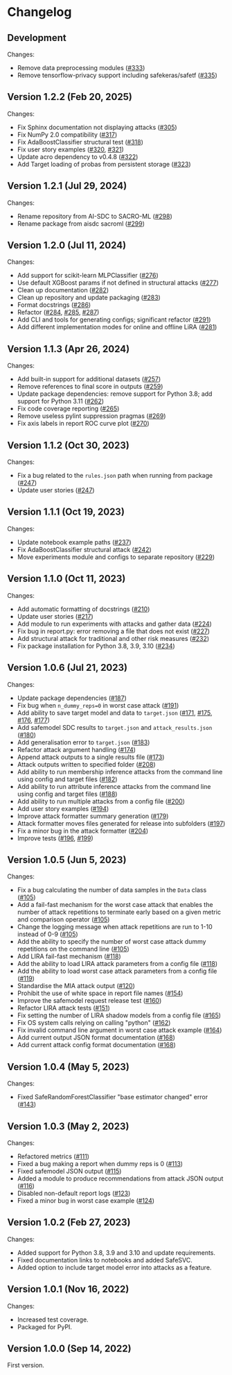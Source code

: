 # Changelog

## Development

Changes:
*   Remove data preprocessing modules ([#333](https://github.com/AI-SDC/SACRO-ML/pull/333))
*   Remove tensorflow-privacy support including safekeras/safetf ([#335](https://github.com/AI-SDC/SACRO-ML/pull/335))

## Version 1.2.2 (Feb 20, 2025)

Changes:
*   Fix Sphinx documentation not displaying attacks ([#305](https://github.com/AI-SDC/SACRO-ML/pull/305))
*   Fix NumPy 2.0 compatibility ([#317](https://github.com/AI-SDC/SACRO-ML/pull/317))
*   Fix AdaBoostClassifier structural test ([#318](https://github.com/AI-SDC/SACRO-ML/pull/318))
*   Fix user story examples ([#320](https://github.com/AI-SDC/SACRO-ML/pull/320), [#321](https://github.com/AI-SDC/SACRO-ML/pull/321))
*   Update acro dependency to v0.4.8 ([#322](https://github.com/AI-SDC/SACRO-ML/pull/322))
*   Add Target loading of probas from persistent storage ([#323](https://github.com/AI-SDC/SACRO-ML/pull/323))

## Version 1.2.1 (Jul 29, 2024)

Changes:
*   Rename repository from AI-SDC to SACRO-ML ([#298](https://github.com/AI-SDC/SACRO-ML/pull/298))
*   Rename package from aisdc sacroml ([#299](https://github.com/AI-SDC/SACRO-ML/pull/299))

## Version 1.2.0 (Jul 11, 2024)

Changes:
*   Add support for scikit-learn MLPClassifier ([#276](https://github.com/AI-SDC/SACRO-ML/pull/276))
*   Use default XGBoost params if not defined in structural attacks ([#277](https://github.com/AI-SDC/SACRO-ML/pull/277))
*   Clean up documentation ([#282](https://github.com/AI-SDC/SACRO-ML/pull/282))
*   Clean up repository and update packaging ([#283](https://github.com/AI-SDC/SACRO-ML/pull/283))
*   Format docstrings ([#286](https://github.com/AI-SDC/SACRO-ML/pull/286))
*   Refactor ([#284](https://github.com/AI-SDC/SACRO-ML/pull/284), [#285](https://github.com/AI-SDC/SACRO-ML/pull/285), [#287](https://github.com/AI-SDC/SACRO-ML/pull/287))
*   Add CLI and tools for generating configs; significant refactor ([#291](https://github.com/AI-SDC/SACRO-ML/pull/291))
*   Add different implementation modes for online and offline LiRA ([#281](https://github.com/AI-SDC/SACRO-ML/pull/281))

## Version 1.1.3 (Apr 26, 2024)

Changes:
*   Add built-in support for additional datasets ([#257](https://github.com/AI-SDC/SACRO-ML/pull/257))
*   Remove references to final score in outputs ([#259](https://github.com/AI-SDC/SACRO-ML/pull/259))
*   Update package dependencies: remove support for Python 3.8; add support for Python 3.11 ([#262](https://github.com/AI-SDC/SACRO-ML/pull/262))
*   Fix code coverage reporting ([#265](https://github.com/AI-SDC/SACRO-ML/pull/265))
*   Remove useless pylint suppression pragmas ([#269](https://github.com/AI-SDC/SACRO-ML/pull/269))
*   Fix axis labels in report ROC curve plot ([#270](https://github.com/AI-SDC/SACRO-ML/pull/270))

## Version 1.1.2 (Oct 30, 2023)

Changes:
*   Fix a bug related to the `rules.json` path when running from package ([#247](https://github.com/AI-SDC/SACRO-ML/pull/247))
*   Update user stories ([#247](https://github.com/AI-SDC/SACRO-ML/pull/247))

## Version 1.1.1 (Oct 19, 2023)

Changes:
*   Update notebook example paths ([#237](https://github.com/AI-SDC/SACRO-ML/pull/237))
*   Fix AdaBoostClassifier structural attack ([#242](https://github.com/AI-SDC/SACRO-ML/pull/242))
*   Move experiments module and configs to separate repository ([#229](https://github.com/AI-SDC/SACRO-ML/pull/229))

## Version 1.1.0 (Oct 11, 2023)

Changes:
*    Add automatic formatting of docstrings ([#210](https://github.com/AI-SDC/SACRO-ML/pull/210))
*    Update user stories ([#217](https://github.com/AI-SDC/SACRO-ML/pull/217))
*    Add module to run experiments with attacks and gather data ([#224](https://github.com/AI-SDC/SACRO-ML/pull/224))
*    Fix bug in report.py: error removing a file that does not exist ([#227](https://github.com/AI-SDC/SACRO-ML/pull/227))
*    Add structural attack for traditional and other risk measures ([#232](https://github.com/AI-SDC/SACRO-ML/pull/232))
*    Fix package installation for Python 3.8, 3.9, 3.10 ([#234](https://github.com/AI-SDC/SACRO-ML/pull/234))

## Version 1.0.6 (Jul 21, 2023)

Changes:
*    Update package dependencies ([#187](https://github.com/AI-SDC/SACRO-ML/pull/187))
*    Fix bug when `n_dummy_reps=0` in worst case attack ([#191](https://github.com/AI-SDC/SACRO-ML/pull/191))
*    Add ability to save target model and data to `target.json` ([#171](https://github.com/AI-SDC/SACRO-ML/pull/171), [#175](https://github.com/AI-SDC/SACRO-ML/pull/175), [#176](https://github.com/AI-SDC/SACRO-ML/pull/176), [#177](https://github.com/AI-SDC/SACRO-ML/pull/177))
*    Add safemodel SDC results to `target.json` and `attack_results.json` ([#180](https://github.com/AI-SDC/SACRO-ML/pull/180))
*    Add generalisation error to `target.json` ([#183](https://github.com/AI-SDC/SACRO-ML/pull/183))
*    Refactor attack argument handling ([#174](https://github.com/AI-SDC/SACRO-ML/pull/174))
*    Append attack outputs to a single results file ([#173](https://github.com/AI-SDC/SACRO-ML/pull/173))
*    Attack outputs written to specified folder ([#208](https://github.com/AI-SDC/SACRO-ML/pull/208))
*    Add ability to run membership inference attacks from the command line using config and target files ([#182](https://github.com/AI-SDC/SACRO-ML/pull/182))
*    Add ability to run attribute inference attacks from the command line using config and target files ([#188](https://github.com/AI-SDC/SACRO-ML/pull/188))
*    Add ability to run multiple attacks from a config file ([#200](https://github.com/AI-SDC/SACRO-ML/pull/200))
*    Add user story examples ([#194](https://github.com/AI-SDC/SACRO-ML/pull/194))
*    Improve attack formatter summary generation ([#179](https://github.com/AI-SDC/SACRO-ML/pull/179))
*    Attack formatter moves files generated for release into subfolders ([#197](https://github.com/AI-SDC/SACRO-ML/pull/197))
*    Fix a minor bug in the attack formatter ([#204](https://github.com/AI-SDC/SACRO-ML/pull/204))
*    Improve tests ([#196](https://github.com/AI-SDC/SACRO-ML/pull/196), [#199](https://github.com/AI-SDC/SACRO-ML/pull/199))

## Version 1.0.5 (Jun 5, 2023)

Changes:
*    Fix a bug calculating the number of data samples in the `Data` class ([#105](https://github.com/AI-SDC/SACRO-ML/pull/105))
*    Add a fail-fast mechanism for the worst case attack that enables the number of attack repetitions to terminate early based on a given metric and comparison operator ([#105](https://github.com/AI-SDC/SACRO-ML/pull/105))
*    Change the logging message when attack repetitions are run to 1-10 instead of 0-9 ([#105](https://github.com/AI-SDC/SACRO-ML/pull/105))
*    Add the ability to specify the number of worst case attack dummy repetitions on the command line ([#105](https://github.com/AI-SDC/SACRO-ML/pull/105))
*    Add LIRA fail-fast mechanism ([#118](https://github.com/AI-SDC/SACRO-ML/pull/118))
*    Add the ability to load LIRA attack parameters from a config file ([#118](https://github.com/AI-SDC/SACRO-ML/pull/118))
*    Add the ability to load worst case attack parameters from a config file ([#119](https://github.com/AI-SDC/SACRO-ML/pull/119))
*    Standardise the MIA attack output ([#120](https://github.com/AI-SDC/SACRO-ML/pull/120))
*    Prohibit the use of white space in report file names ([#154](https://github.com/AI-SDC/SACRO-ML/pull/154))
*    Improve the safemodel request release test ([#160](https://github.com/AI-SDC/SACRO-ML/pull/160))
*    Refactor LIRA attack tests ([#151](https://github.com/AI-SDC/SACRO-ML/pull/151))
*    Fix setting the number of LIRA shadow models from a config file ([#165](https://github.com/AI-SDC/SACRO-ML/pull/165))
*    Fix OS system calls relying on calling "python" ([#162](https://github.com/AI-SDC/SACRO-ML/pull/162))
*    Fix invalid command line argument in worst case attack example ([#164](https://github.com/AI-SDC/SACRO-ML/pull/164))
*    Add current output JSON format documentation ([#168](https://github.com/AI-SDC/SACRO-ML/pull/168))
*    Add current attack config format documentation ([#168](https://github.com/AI-SDC/SACRO-ML/pull/168))

## Version 1.0.4 (May 5, 2023)

Changes:
*    Fixed SafeRandomForestClassifier "base estimator changed" error ([#143](https://github.com/AI-SDC/SACRO-ML/pull/143))

## Version 1.0.3 (May 2, 2023)

Changes:
*    Refactored metrics ([#111](https://github.com/AI-SDC/SACRO-ML/pull/111))
*    Fixed a bug making a report when dummy reps is 0 ([#113](https://github.com/AI-SDC/SACRO-ML/pull/113))
*    Fixed safemodel JSON output ([#115](https://github.com/AI-SDC/SACRO-ML/pull/115))
*    Added a module to produce recommendations from attack JSON output ([#116](https://github.com/AI-SDC/SACRO-ML/pull/116))
*    Disabled non-default report logs ([#123](https://github.com/AI-SDC/SACRO-ML/pull/123))
*    Fixed a minor bug in worst case example ([#124](https://github.com/AI-SDC/SACRO-ML/pull/124))

## Version 1.0.2 (Feb 27, 2023)

Changes:
*    Added support for Python 3.8, 3.9 and 3.10 and update requirements.
*    Fixed documentation links to notebooks and added SafeSVC.
*    Added option to include target model error into attacks as a feature.

## Version 1.0.1 (Nov 16, 2022)

Changes:
*    Increased test coverage.
*    Packaged for PyPI.

## Version 1.0.0 (Sep 14, 2022)

First version.
